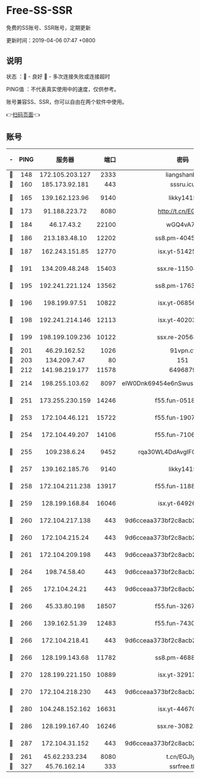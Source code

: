 # Free-SS-SSR

免费的SS账号、SSR账号，定期更新

更新时间：2019-04-06 07:47 +0800

## 说明

状态     ：🙂 - 良好 🙁 - 多次连接失败或连接超时

PING值   ：不代表真实使用中的速度，仅供参考。

账号兼容SS、SSR，你可以自由在两个软件中使用。

👉[扫码页面](https://liesauer.github.io/Free-SS-SSR/)👈

## 账号

|-|PING|服务器|端口|密码|加密方式|区域|
|:----:|:----:|:-----:|-----:|:----:|:----:|:----:|
|🙂|148|172.105.203.127|2333|liangshanbo|chacha20|JP|
|🙂|160|185.173.92.181|443|sssru.icu|rc4-md5|RU|
|🙂|165|139.162.123.96|9140|likky1415|aes-256-cfb|JP|
|🙂|173|91.188.223.72|8080|http://t.cn/EGJIyrl|rc4-md5|RU|
|🙂|184|46.17.43.2|22100|wGQ4vA7D|aes-256-gcm|RU|
|🙂|186|213.183.48.10|12202|ss8.pm-40455231|rc4-md5|RU|
|🙂|187|162.243.151.85|12770|isx.yt-51425905|aes-256-cfb|US|
|🙂|191|134.209.48.248|15403|ssx.re-11504634|aes-256-cfb|US|
|🙂|195|192.241.221.124|13562|ss8.pm-17637421|aes-256-cfb|US|
|🙂|196|198.199.97.51|10822|isx.yt-06856161|aes-256-cfb|US|
|🙂|198|192.241.214.146|12113|isx.yt-40203662|aes-256-cfb|US|
|🙂|199|198.199.109.236|10122|ssx.re-20568805|aes-256-cfb|US|
|🙂|201|46.29.162.52|1026|91vpn.cf|rc4-md5|RU|
|🙂|203|134.209.7.47|80|151|chacha20|US|
|🙂|212|141.98.219.177|11578|6496879|chacha20|US|
|🙂|214|198.255.103.62|8097|eIW0Dnk69454e6nSwuspv9DmS201tQ0D|aes-256-cfb|US|
|🙂|251|173.255.230.159|14246|f55.fun-05182149|aes-256-cfb|US|
|🙂|253|172.104.46.121|15722|f55.fun-19071189|aes-256-cfb|SG|
|🙂|254|172.104.49.207|14106|f55.fun-71064831|aes-256-cfb|SG|
|🙂|255|109.238.6.24|9452|rqa30WL4DdAvgIFG6Fs3znzTa|aes-256-cfb|FR|
|🙂|257|139.162.185.76|9140|likky1415|aes-256-cfb|DE|
|🙂|258|172.104.211.238|13917|f55.fun-11889830|aes-256-cfb|US|
|🙂|259|128.199.168.84|16046|isx.yt-64926766|aes-256-cfb|SG|
|🙂|260|172.104.217.138|443|9d6cceaa373bf2c8acb22e60b6a58be6|aes-256-cfb|US|
|🙂|260|172.104.215.24|443|9d6cceaa373bf2c8acb22e60b6a58be6|aes-256-cfb|US|
|🙂|261|172.104.209.198|443|9d6cceaa373bf2c8acb22e60b6a58be6|aes-256-cfb|US|
|🙂|264|198.74.58.40|443|9d6cceaa373bf2c8acb22e60b6a58be6|aes-256-cfb|US|
|🙂|265|172.104.24.21|443|9d6cceaa373bf2c8acb22e60b6a58be6|aes-256-cfb|US|
|🙂|266|45.33.80.198|18507|f55.fun-32675560|aes-256-cfb|US|
|🙂|266|139.162.51.39|12483|f55.fun-74303824|aes-256-cfb|SG|
|🙂|266|172.104.218.41|443|9d6cceaa373bf2c8acb22e60b6a58be6|aes-256-cfb|US|
|🙂|266|128.199.143.68|11782|ss8.pm-46888146|aes-256-cfb|SG|
|🙂|270|128.199.221.150|10889|isx.yt-32913473|aes-256-cfb|SG|
|🙂|270|172.104.218.230|443|9d6cceaa373bf2c8acb22e60b6a58be6|aes-256-cfb|US|
|🙂|280|104.248.152.162|16631|isx.yt-44670176|aes-256-cfb|SG|
|🙂|286|128.199.167.40|16246|ssx.re-30823019|aes-256-cfb|SG|
|🙂|287|172.104.31.152|443|9d6cceaa373bf2c8acb22e60b6a58be6|aes-256-cfb|US|
|🙂|261|45.62.233.234|8080|t.cn/EGJIyrl|rc4-md5|CA|
|🙂|327|45.76.162.14|333|ssrfree.tk|rc4|SG|
